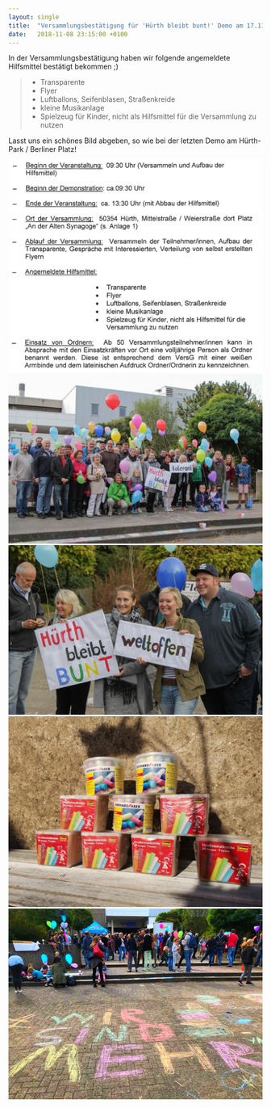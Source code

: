 ```yaml
---
layout: single
title:  "Versammlungsbestätigung für 'Hürth bleibt bunt!' Demo am 17.11.2018 in Alt-Hürth mit angemeldeten Hilfsmitteln ;)"
date:   2018-11-08 23:15:00 +0100
---
```

In der Versammlungsbestätigung haben wir folgende angemeldete Hilfsmittel bestätigt bekommen ;)

> * Transparente
> * Flyer
> * Luftballons, Seifenblasen, Straßenkreide
> * kleine Musikanlage
> * Spielzeug für Kinder, nicht als Hilfsmittel für die Versammlung zu nutzen

Lasst uns ein schönes Bild abgeben, so wie bei der letzten Demo am Hürth-Park / Berliner Platz!

![Versammlungsbestätigung für 'Hürth bleibt bunt!' Demo am 17.11.2018 in Alt-Hürth mit angemeldeten Hilfsmitteln ;)](/assets/images/2018-11-08-Versammlungsbestaetigung-mit-angemeldeten-Hilfsmitteln.png)
![Demo Foto mit vielen Menschen und Luftballons](/assets/images/2018-11-08-Versammlungsbestaetigung-mit-angemeldeten-Hilfsmitteln-01.jpg)
![Demo Foto Detail](/assets/images/2018-11-08-Versammlungsbestaetigung-mit-angemeldeten-Hilfsmitteln-02.jpg)
![Straßenmalkreide](/assets/images/2018-11-08-Versammlungsbestaetigung-mit-angemeldeten-Hilfsmitteln-03.jpg)
!["#wir sind mehr" mit Kreide gemalt](/assets/images/2018-11-08-Versammlungsbestaetigung-mit-angemeldeten-Hilfsmitteln-04.jpg)







